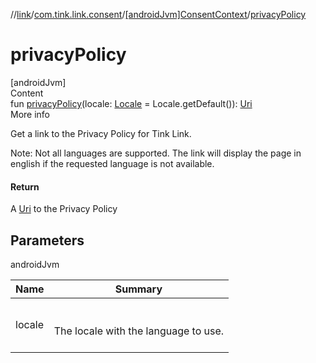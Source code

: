 //[link](../../index.md)/[com.tink.link.consent](../index.md)/[[androidJvm]ConsentContext](index.md)/[privacyPolicy](privacy-policy.md)



# privacyPolicy  
[androidJvm]  
Content  
fun [privacyPolicy](privacy-policy.md)(locale: [Locale](https://developer.android.com/reference/kotlin/java/util/Locale.html) = Locale.getDefault()): [Uri](https://developer.android.com/reference/kotlin/android/net/Uri.html)  
More info  


Get a link to the Privacy Policy for Tink Link.



Note: Not all languages are supported. The link will display the page in english if the requested language is not available.



#### Return  


A [Uri](https://developer.android.com/reference/kotlin/android/net/Uri.html) to the Privacy Policy



## Parameters  
  
androidJvm  
  
|  Name|  Summary| 
|---|---|
| <a name="com.tink.link.consent/ConsentContext/privacyPolicy/#java.util.Locale/PointingToDeclaration/"></a>locale| <a name="com.tink.link.consent/ConsentContext/privacyPolicy/#java.util.Locale/PointingToDeclaration/"></a><br><br>The locale with the language to use.<br><br>
  
  



